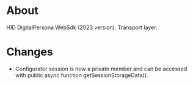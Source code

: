 # About

HID DigitalPersona WebSdk (2023 version). Transport layer.

# Changes

* Configurator session is now a private member and can be accessed with public async function getSessionStorageData().